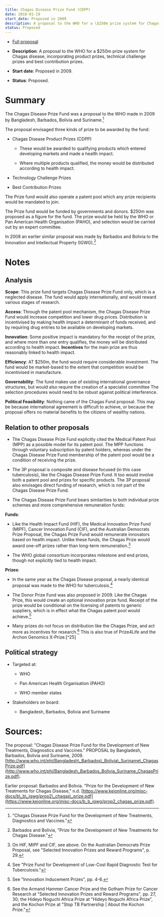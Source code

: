 ```yaml
---
title: Chagas Disease Prize Fund (CDPP)
date: 2018-01-19
start_date: Proposed in 2009
description: A proposal to the WHO for a \$250m prize system for Chagas disease, incorporating product prizes, technical challenge prizes and best contribution prizes.
status: Proposed
---
```



-   [Full proposal](http://www.who.int/phi/Bangladesh_Barbados_Bolivia_Suriname_ChagasPrize.pdf)

-   **Description**: A proposal to the WHO for a \$250m prize system for Chagas disease, incorporating product prizes, technical challenge prizes and best contribution prizes.

-   **Start date**: Proposed in 2009.

-   **Status**: Proposed.

# Summary

The Chagas Disease Prize Fund was a proposal to the WHO made in 2009 by Bangladesh, Barbados, Bolivia and Suriname.[^19]

The proposal envisaged three kinds of prize to be awarded by the fund:

-   Chagas Disease Product Prizes (CDPP)

    -   These would be awarded to qualifying products which entered developing markets and made a health impact.

    -   Where multiple products qualified, the money would be distributed according to health impact.

-   Technology Challenge Prizes

-   Best Contribution Prizes

The Prize fund would also operate a patent pool which any prize recipients would be mandated to join.

The Prize fund would be funded by governments and donors. \$250m was proposed as a figure for the fund. The prize would be held by the WHO or Pan American Health Organisation (PAHO), and selection would be carried out by an expert committee.

In 2008 an earlier similar proposal was made by Barbados and Bolivia to the Innovation and Intellectual Property (IGWG).[^20]

# Notes

## Analysis

**Scope**: This prize fund targets Chagas Disease Prize Fund only, which is a neglected disease. The fund would apply internationally, and would reward various stages of research.

**Access**: Through the patent pool mechanism, the Chagas Disease Prize Fund would increase competition and lower drug prices. Distribution is incentivised by making health impact a determinant of funds received, and by requiring drug entries to be available on developing markets.

**Innovation**: Some positive impact is mandatory for the receipt of the prize, and where more than one entry qualifies, the money will be distributed according to health impact. **Incentives** for the main prize are thus reasonably linked to health impact.

**Efficiency**: AT \$250m, the fund would require considerable investment. The fund would be market-based to the extent that competition would be incentivised in manufacture.

**Governability**: The fund makes use of existing international governance structures, but would also require the creation of a specialist committee The selection procedures would need to be robust against political interference.

**Political Feasibility**: Nothing came of the Chagas Fund proposal. This may be because international agreement is difficult to achieve, or because the proposal offers no material benefits to the citizens of wealthy nations.

## Relation to other proposals

-   The Chagas Disease Prize Fund explicitly cited the Medical Patent Pool (MPP) as a possible model for its patent pool. The MPP functions through voluntary subscription by patent holders, whereas under the Chagas Disease Prize Fund membership of the patent pool would be a condition of receiving the prize.

-   The 3P proposal is composite and disease focused (in this case tuberculosis), like the Chagas Disease Prize Fund. It too would involve both a patent pool and prizes for specific products. The 3P proposal also envisages direct funding of research, which is not part of the Chagas Disease Prize Fund.

-   The Chagas Disease Prize Fund bears similarities to both individual prize schemes and more comprehensive remuneration funds:

**Funds**:

-   Like the Health Impact Fund (HIF), the Medical Innovation Prize Fund (MIPF), Cancer Innovation Fund (CIF), and the Australian Democrats Prize Proposal, the Chagas Prize Fund would remunerate innovators based on health impact. Unlike these funds, the Chagas Prize would award one-off prizes rather than long-term remuneration.[^21]

-   The WHO global consortium incorporates milestone and end prizes, though not explicitly tied to health impact.

**Prizes**:

-   In the same year as the Chagas Disease proposal, a nearly identical proposal was made to the WHO for tuberculosis.[^22]

-   The Donor Prize Fund was also proposed in 2009. Like the Chagas Prize, this would create an optional innovation prize fund. Receipt of the prize would be conditional on the licensing of patents to generic suppliers, which is in effect what the Chagas patent pool would achieve.[^23]

-   Many prizes do not focus on distribution like the Chagas Prize, and act more as incentives for research.[^24] This is also true of Prize4Life and the Archon Genomics X-Prize.[^25]

## Political strategy

-   Targeted at:

    -   WHO

    -   Pan American Health Organisation (PAHO)

    -   WHO member states

-   Stakeholders on board:

    -   Bangladesh, Barbados, Bolivia and Suriname

# Sources:

The proposal: "Chagas Disease Prize Fund for the Development of New Treatments, Diagnostics and Vaccines." PROPOSAL by Bangladesh, Barbados, Bolivia and Suriname, 2009. [http://www.who.int/phi/Bangladesh\_Barbados\_Bolivia\_Suriname\_ChagasPrize.pdf](http://www.who.int/phi/Bangladesh_Barbados_Bolivia_Suriname_ChagasPrize.pdf).

Earlier proposal: Barbados and Bolivia. "Prize for the Development of New Treatments for Chagas Disease," n.d. [https://www.keionline.org/misc-docs/b\_b\_igwg/prop2\_chagas\_prize.pdf](https://www.keionline.org/misc-docs/b_b_igwg/prop2_chagas_prize.pdf).

[^19]: "Chagas Disease Prize Fund for the Development of New Treatments, Diagnostics and Vaccines."

[^20]: Barbados and Bolivia, "Prize for the Development of New Treatments for Chagas Disease."

[^21]: On HIF, MIPF and CIF, see above. On the Australian Democrats Prize Proposal, see "Selected Innovation Prizes and Reward Programs", p. 29.

[^22]: See "Prize Fund for Development of Low-Cost Rapid Diagnostic Test for Tuberculosis."

[^23]: See "Innovation Inducement Prizes", pp. 4-6.

[^24]: See the Armand Hammer Cancer Prize and the Gotham Prize for Cancer Research at "Selected Innovation Prizes and Reward Programs", pp. 27, 30; the Hideyo Noguchi Africa Prize at "Hideyo Noguchi Africa Prize", and the Kochon Prize at "Stop TB Partnership \| About the Kochon Prize."
